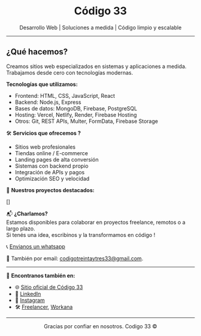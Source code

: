 <h1 align="center">Código 33</h1>

<p align="center">
  Desarrollo Web | Soluciones a medida | Código limpio y escalable
</p>

---

<h2>¿Qué hacemos?</h2>

Creamos sitios web especializados en sistemas y aplicaciones a medida. Trabajamos desde cero con tecnologías modernas.

**Tecnologías que utilizamos:**

- Frontend: HTML, CSS, JavaScript, React
- Backend: Node.js, Express
- Bases de datos: MongoDB, Firebase, PostgreSQL
- Hosting: Vercel, Netlify, Render, Firebase Hosting
- Otros: Git, REST APIs, Multer, FormData, Firebase Storage

🛠️ **Servicios que ofrecemos ?**

- Sitios web profesionales
- Tiendas online / E-commerce
- Landing pages de alta conversión
- Sistemas con backend propio
- Integración de APIs y pagos
- Optimización SEO y velocidad

📂 **Nuestros proyectos destacados:**

[]


📬 **¿Charlamos?**  
Estamos disponibles para colaborar en proyectos freelance, remotos o a largo plazo.  
Si tenés una idea, escribinos y la transformamos en código ! 

📞 [Envianos un whatsapp](https://wa.me/11334452065)

📩 También por email: codigotreintaytres33@gmail.com.

---

🔗 **Encontranos también en:**

- 🌐 [Sitio oficial de Código 33](http://codigo33.com.ar/)
- 💼 [LinkedIn](#)
- 📸 [Instagram](https://www.instagram.com/codigo33_web/)
- 🛠️ [Freelancer](https://www.freelancer.com/u/Codigo33), [Workana](https://www.workana.com/freelancer/21abdfcd8dd4152d52f6a9a6646d7346)

---

<p align="center">
Gracias por confiar en nosotros. Codigo 33 ©
</p>

